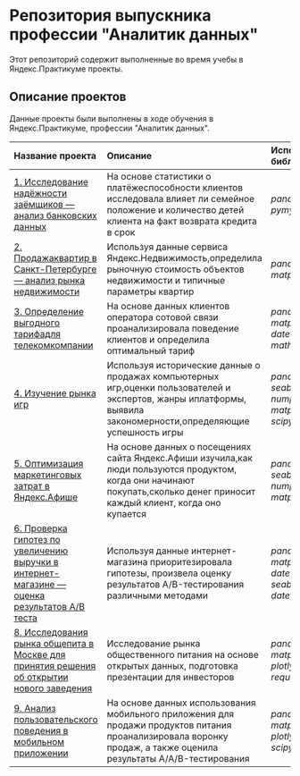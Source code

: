 # Репозитория выпускника профессии "Аналитик данных" 

Этот репозиторий содержит выполненные во время учебы в Яндекс.Практикуме проекты.

## Описание проектов

Данные проекты были выполнены в ходе обучения в Яндекс.Практикуме, профессии "Аналитик данных".

| Название проекта | Описание | Используемые библиотеки | 
| :---------------------- | :---------------------- | :---------------------- |
| [1. Исследование надёжности заёмщиков — анализ банковских данных](Credit_scoring) | На основе статистики о платёжеспособности клиентов исследовала влияет ли семейное положение и количество детей клиента на факт возврата кредита в срок| *pandas*, *pymystem3* |
| [2. Продажаквартир в Санкт-Петербурге — анализ рынка недвижимости](Apartments_for_sale) | Используя данные сервиса Яндекс.Недвижимость,определила рыночную стоимость объектов недвижимости и типичные параметры квартир| *pandas*, *matplotlib* |
| [3. Определение выгодного тарифадля телекомкомпании](Mobile_phone_rates) | На основе данных клиентов оператора сотовой связи проанализировала поведение клиентов и определила оптимальный тариф| *pandas*, *numpy*,  *matplotlib*, *datetime*, *scipy*, *math* |
| [4. Изучение рынка игр](Games) | Используя исторические данные о продажах компьютерных игр,оценки пользователей и экспертов, жанры иплатформы, выявила закономерности,определяющие успешность игры| *pandas*, *seaborn*,  *numpy*,  *matplotlib*, *scipy* |
| [5. Оптимизация маркетинговых затрат в Яндекс.Афише](Optimization_of_marketing_costs) | На основе данных о посещениях сайта Яндекс.Афиши изучила,как люди пользуются продуктом, когда они начинают покупать,сколько денег приносит каждый клиент, когда оно купается| *pandas*, *seaborn*,  *numpy*, *matplotlib* |
| [6. Проверка гипотез по увеличению выручки в интернет-магазине — оценка результатов A/B теста](Hypotheses_online_store) | Используя данные интернет-магазина приоритезировала гипотезы, произвела оценку результатов A/B-тестирования различными методами| *pandas*, *numpy*, *matplotlib*, *datetime*, *seaborn*, *scipy*, *datetime* |
| [8. Исследования рынка общепита в Москве для принятия решения об открытии нового заведения](Food_service_market) | Исследование рынка общественного питания на основе открытых данных, подготовка презентации для инвесторов| *pandas*, *numpy*, *matplotlib*, *plotly*, *seaborn*, *requests*, *io* |
| [9. Анализ пользовательского поведения в мобильном приложении](Food_sales_funnel) | На основе данных использования мобильного приложения для продажи продуктов питания проанализировала воронку продаж, а также оценила результаты A/A/B-тестирования| *pandas*, *numpy*, *matplotlib*, *plotly*, *seaborn*, *scipy*, *math* |